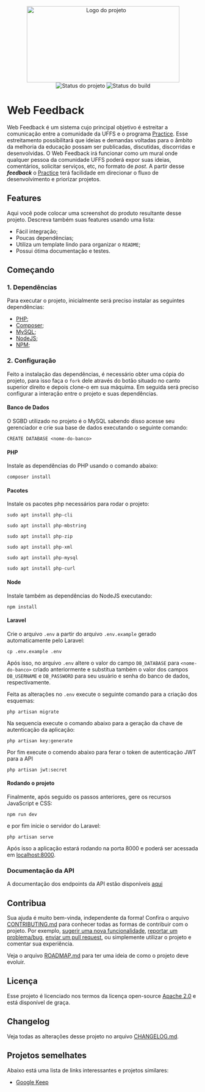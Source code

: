 <p align="center">
    <img width="400" height="200" src=".github/logo.png" title="Logo do projeto"><br />
    <img src="https://img.shields.io/maintenance/yes/2020?style=for-the-badge" title="Status do projeto">
    <img src="https://img.shields.io/github/workflow/status/ccuffs/template/ci.uffs.cc?label=Build&logo=github&logoColor=white&style=for-the-badge" title="Status do build">
</p>

# Web Feedback

Web Feedback é um sistema cujo principal objetivo é estreitar a comunicação entre a comunidade da UFFS e o programa [Practice](https://practice.uffs.cc/). Esse estreitamento possibilitará que ideias e demandas voltadas para o âmbito da melhoria da educação possam ser publicadas, discutidas, discorridas e desenvolvidas. O Web Feedback irá funcionar como um mural onde qualquer pessoa da comunidade UFFS poderá expor suas ideias, comentários, solicitar serviços, etc, no formato de _post_. A partir desse ***feedback*** o [Practice](https://practice.uffs.cc/) terá facilidade em direcionar o fluxo de desenvolvimento e priorizar projetos.

## Features

Aqui você pode colocar uma screenshot do produto resultante desse projeto. Descreva também suas features usando uma lista:

* Fácil integração;
* Poucas dependências;
* Utiliza um template lindo para organizar o `README`;
* Possui ótima documentação e testes.

## Começando

### 1. Dependências

Para executar o projeto, inicialmente será preciso instalar as seguintes dependências:

- [PHP](https://www.php.net/downloads);
- [Composer](https://getcomposer.org/download/);
- [MySQL](https://www.mysql.com/downloads/);
- [NodeJS](https://nodejs.org/en/);
- [NPM](https://www.npmjs.com/package/npm);

### 2. Configuração

Feito a instalação das dependências, é necessário obter uma cópia do projeto, para isso faça o `fork` dele através do botão situado no canto superior direito e depois clone-o em sua máquima. Em seguida será preciso configurar a interação entre o projeto e suas dependências.

#### Banco de Dados

O SGBD utilizado no projeto é o MySQL sabendo disso acesse seu gerenciador e crie sua base de dados executando o seguinte comando:

```
CREATE DATABASE <nome-do-banco>
```

#### PHP

Instale as dependências do PHP usando o comando abaixo:

```
composer install
```

#### Pacotes

Instale os pacotes php necessários para rodar o projeto:
```
sudo apt install php-cli
```
```
sudo apt install php-mbstring
```
```
sudo apt install php-zip
```
```
sudo apt install php-xml
```
```
sudo apt install php-mysql
```
```
sudo apt install php-curl
```

#### Node

Instale também as dependências do NodeJS executando:
```
npm install
```

#### Laravel

Crie o arquivo `.env` a partir do arquivo `.env.example` gerado automaticamente pelo Laravel:

```
cp .env.example .env
```

Após isso, no arquivo `.env` altere o valor do campo `DB_DATABASE` para `<nome-do-banco>` criado anteriormente e substitua também o valor dos campos `DB_USERNAME` e `DB_PASSWORD` para seu usuário e senha do banco de dados, respectivamente.

Feita as alterações no `.env` execute o seguinte comando para a criação dos esquemas:
```
php artisan migrate
```

Na sequencia execute o comando abaixo para a geração da chave de autenticação da aplicação:
```
php artisan key:generate
```

Por fim execute o comendo abaixo para ferar o token de autenticação JWT para a API
```
php artisan jwt:secret
```

#### Rodando o projeto

Finalmente, após seguido os passos anteriores, gere os recursos JavaScript e CSS:
```
npm run dev
```

e por fim inicie o servidor do Laravel:

```
php artisan serve
```
Após isso a aplicação estará rodando na porta 8000 e poderá ser acessada em [localhost:8000](http://localhost:8000).

### Documentação da API

A documentação dos endpoints da API estão disponíveis [aqui](https://documenter.getpostman.com/view/11057697/TVetbmFy)

## Contribua

Sua ajuda é muito bem-vinda, independente da forma! Confira o arquivo [CONTRIBUTING.md](CONTRIBUTING.md) para conhecer todas as formas de contribuir com o projeto. Por exemplo, [sugerir uma nova funcionalidade](https://github.com/ccuffs/template/issues/new?assignees=&labels=&template=feature_request.md&title=), [reportar um problema/bug](https://github.com/ccuffs/template/issues/new?assignees=&labels=bug&template=bug_report.md&title=), [enviar um pull request](https://github.com/ccuffs/hacktoberfest/blob/master/docs/tutorial-pull-request.md), ou simplemente utilizar o projeto e comentar sua experiência.

Veja o arquivo [ROADMAP.md](ROADMAP.md) para ter uma ideia de como o projeto deve evoluir.


## Licença

Esse projeto é licenciado nos termos da licença open-source [Apache 2.0](https://choosealicense.com/licenses/apache-2.0/) e está disponível de graça.

## Changelog

Veja todas as alterações desse projeto no arquivo [CHANGELOG.md](CHANGELOG.md).

## Projetos semelhates

Abaixo está uma lista de links interessantes e projetos similares:

* [Google Keep](https://keep.google.com)
